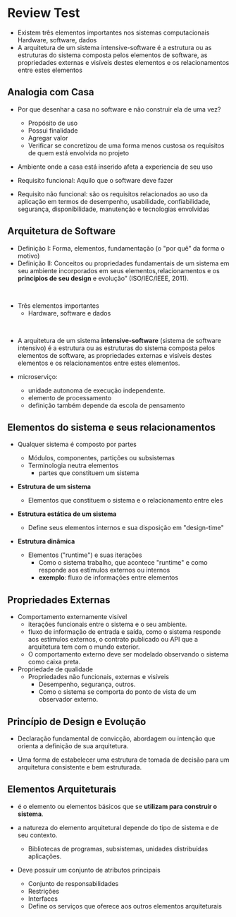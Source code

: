 # Review Test
- Existem três elementos importantes nos sistemas computacionais
Hardware, software, dados
- A arquitetura de um sistema intensive-software é a estrutura ou as estruturas do sistema composta pelos elementos de software, as propriedades externas e visíveis destes elementos e os relacionamentos entre estes elementos

## Analogia com Casa
- Por que desenhar a casa no software e não construir ela de uma vez?
    - Propósito de uso
    - Possui finalidade
    - Agregar valor
    - Verificar se concretizou de uma forma menos custosa os requisitos de quem está envolvida no projeto

- Ambiente onde a casa está inserido afeta a experiencia de seu uso

- Requisito funcional: Aquilo que o software deve fazer
- Requisito não funcional: são os requisitos relacionados ao uso da aplicação em termos de desempenho, usabilidade, confiabilidade, segurança, disponibilidade, manutenção e tecnologias envolvidas

## Arquitetura de Software
- Definição I: Forma, elementos, fundamentação (o "por quê" da forma o motivo)
- Definição II: Conceitos ou propriedades fundamentais de um sistema em seu ambiente incorporados em seus elementos,relacionamentos e os **princípios de seu design** e evolução” (ISO/IEC/IEEE, 2011).

<br>

- Três elementos importantes
    - Hardware, software e dados

<br>

- A arquitetura de um sistema **intensive-software** (sistema de software intensivo) é a estrutura ou as estruturas do sistema composta pelos elementos de software, as propriedades externas e visíveis destes elementos e os relacionamentos entre estes elementos.

- microserviço:
    - unidade autonoma de execução independente.
    - elemento de processamento
    - definição também depende da escola de pensamento

## Elementos do sistema e seus relacionamentos
- Qualquer sistema é composto por partes
    - Módulos, componentes, partições ou subsistemas
    - Terminologia neutra elementos
        - partes que constituem um sistema

- **Estrutura de um sistema**
    - Elementos que constituem o sistema e o relacionamento entre eles

- **Estrutura estática de um sistema**
    - Define seus elementos internos e sua disposição em "design-time"

- **Estrutura dinâmica**
    - Elementos ("runtime") e suas iterações
        - Como o sistema trabalho, que acontece "runtime" e como responde aos estímulos externos ou internos
      - **exemplo**: fluxo de informações entre elementos
## Propriedades Externas
- Comportamento externamente visível
    - iterações funcionais entre o sistema e o seu ambiente.
    - fluxo de informação de entrada e saída, como o sistema responde aos estímulos externos, o contrato publicado ou API que a arquitetura tem com o mundo exterior.
    - O comportamento externo deve ser modelado observando o sistema como caixa preta.
- Propriedade de qualidade
    - Propriedades não funcionais, externas e visíveis
        - Desempenho, segurança, outros.
        - Como o sistema se comporta do ponto de vista de um observador externo.


## Princípio de Design e Evolução
- Declaração fundamental de convicção, abordagem ou intenção que orienta a definição de sua arquitetura.

- Uma forma de estabelecer uma estrutura de tomada de decisão para um arquitetura consistente e bem estruturada.

## Elementos Arquiteturais
- é o elemento ou elementos básicos que se **utilizam para construir o sistema**.

- a natureza do elemento arquitetural depende do tipo de sistema e de seu contexto.
    - Bibliotecas de programas, subsistemas, unidades distribuídas aplicações.

- Deve possuir um conjunto de atributos principais
    - Conjunto de responsabilidades
    - Restrições
    - Interfaces
    - Define os serviços que oferece aos outros elementos arquiteturais